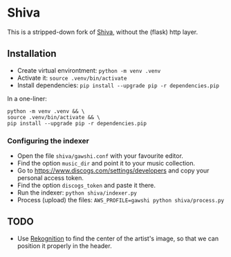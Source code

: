 Shiva
=====

This is a stripped-down fork of [Shiva](https://github.com/tooxie/shiva-server),
without the (flask) http layer.

## Installation

* Create virtual environtment: `python -m venv .venv`
* Activate it: `source .venv/bin/activate`
* Install dependencies: `pip install --upgrade pip -r dependencies.pip`

In a one-liner:
```
python -m venv .venv && \
source .venv/bin/activate && \
pip install --upgrade pip -r dependencies.pip
```

### Configuring the indexer

* Open the file `shiva/gawshi.conf` with your favourite editor.
* Find the option `music_dir` and point it to your music collection.
* Go to https://www.discogs.com/settings/developers and copy your personal access token.
* Find the option `discogs_token` and paste it there.
* Run the indexer: `python shiva/indexer.py`
* Process (upload) the files: `AWS_PROFILE=gawshi python shiva/process.py`

## TODO

* Use [Rekognition](https://aws.amazon.com/de/rekognition/) to find the center of
  the artist's image, so that we can position it properly in the header.
